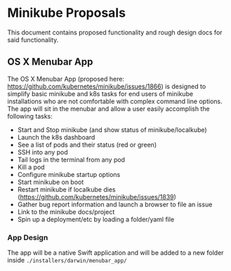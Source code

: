 # Minikube Proposals
This document contains proposed functionality and rough design docs for said
functionality.

## OS X Menubar App 
The OS X Menubar App (proposed here: https://github.com/kubernetes/minikube/issues/1866) 
is designed to simplify basic minikube and k8s tasks for end users of minikube 
installations who are not comfortable with complex command line options. The 
app will sit in the menubar and allow a user easily accomplish the following 
tasks: 

* Start and Stop minikube (and show status of minikube/localkube)
* Launch the k8s dashboard
* See a list of pods and their status (red or green)
* SSH into any pod
* Tail logs in the terminal from any pod 
* Kill a pod 
* Configure minikube startup options
* Start minikube on boot
* Restart minikube if localkube dies (https://github.com/kubernetes/minikube/issues/1839)
* Gather bug report information and launch a browser to file an issue 
* Link to the minikube docs/project 
* Spin up a deployment/etc by loading a folder/yaml file


### App Design 
The app will be a native Swift application and will be added to a new folder 
inside `./installers/darwin/menubar_app/`

